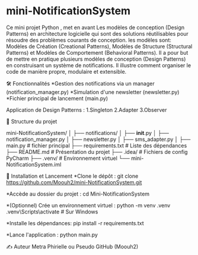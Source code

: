 # mini-NotificationSystem
Ce mini projet Python , met en avant Les modèles de conception (Design Patterns) en architecture logicielle qui sont des solutions réutilisables pour résoudre des problèmes courants de conception. les modèles sont: Modèles de Création (Creational Patterns), Modèles de Structure (Structural Patterns) et Modèles de Comportement (Behavioral Patterns).
Il a pour but de mettre en pratique plusieurs modèles de conception (Design Patterns) en construisant un système de notifications.
Il illustre comment organiser le code de manière propre, modulaire et extensible.

🛠️ Fonctionnalités
*Gestion des notifications via un manager (notification_manager.py)
*Simulation d'une newsletter (newsletter.py)
*Fichier principal de lancement (main.py)

Application de Design Patterns :
1.Singleton
2.Adapter
3.Observer

📂 Structure du projet

mini-NotificationSystem/
│
├── notifications/
│   ├── __init__.py
│   ├── notification_manager.py
│   ├── newsletter.py
│   ├── sms_adapter.py
│
├── main.py                # fichier principal
├── requirements.txt       # Liste des dépendances
├── README.md              # Présentation du projet
├── .idea/                 # Fichiers de config PyCharm
├── .venv/                 # Environnement virtuel
└── mini-NotificationSystem.iml



🚀 Installation et Lancement
*Clone le dépôt :
git clone https://github.com/Moouh2/mini-NotificationSystem.git

*Accède au dossier du projet :
cd Mini-NotificationSystem

*(Optionnel) Crée un environnement virtuel :
python -m venv .venv
.venv\Scripts\activate  # Sur Windows

*Installe les dépendances:
pip install -r requirements.txt

*Lance l'application :
python main.py

✍️ Auteur
Metra Phirielle ou Pseudo GitHub (Moouh2)


